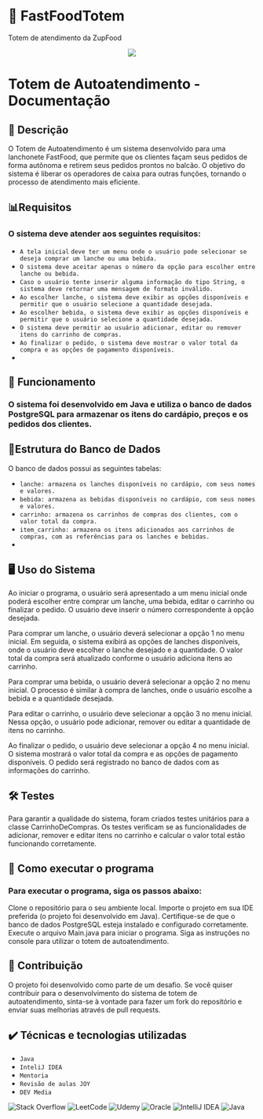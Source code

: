 # 🍟 FastFoodTotem
Totem de atendimento da ZupFood

<p align="center">
<img src="https://img.shields.io/badge/Status-Programador_em_Desenvolvimento-red"></p>

# Totem de Autoatendimento - Documentação
## 📝 Descrição
O Totem de Autoatendimento é um sistema desenvolvido para uma lanchonete FastFood, que permite que os clientes façam seus pedidos de forma autônoma e retirem seus pedidos prontos no balcão. O objetivo do sistema é liberar os operadores de caixa para outras funções, tornando o processo de atendimento mais eficiente.

## 📊Requisitos
### O sistema deve atender aos seguintes requisitos:

- `A tela inicial` `deve ter um menu onde o usuário pode selecionar se deseja comprar um lanche ou uma bebida.`
- `O sistema deve aceitar apenas o número da opção para escolher entre lanche ou bebida.`
- `Caso o usuário tente inserir alguma informação do tipo String, o sistema deve retornar uma mensagem de formato inválido.`
- `Ao escolher lanche, o sistema deve exibir as opções disponíveis e permitir que o usuário selecione a quantidade desejada.`
- `Ao escolher bebida, o sistema deve exibir as opções disponíveis e permitir que o usuário selecione a quantidade desejada.`
- `O sistema deve permitir ao usuário adicionar, editar ou remover itens do carrinho de compras.`
- `Ao finalizar o pedido, o sistema deve mostrar o valor total da compra e as opções de pagamento disponíveis.`
- 
## 🚥 Funcionamento
### O sistema foi desenvolvido em Java e utiliza o banco de dados PostgreSQL para armazenar os itens do cardápio, preços e os pedidos dos clientes.

## 🎲Estrutura do Banco de Dados
O banco de dados possui as seguintes tabelas:

- `lanche: armazena os lanches disponíveis no cardápio, com seus nomes e valores.`
- `bebida: armazena as bebidas disponíveis no cardápio, com seus nomes e valores.`
- `carrinho: armazena os carrinhos de compras dos clientes, com o valor total da compra.`
- `item_carrinho: armazena os itens adicionados aos carrinhos de compras, com as referências para os lanches e bebidas.`
- 
## 🖥 Uso do Sistema
Ao iniciar o programa, o usuário será apresentado a um menu inicial onde poderá escolher entre comprar um lanche, uma bebida, editar o carrinho ou finalizar o pedido. O usuário deve inserir o número correspondente à opção desejada.

Para comprar um lanche, o usuário deverá selecionar a opção 1 no menu inicial. Em seguida, o sistema exibirá as opções de lanches disponíveis, onde o usuário deve escolher o lanche desejado e a quantidade. O valor total da compra será atualizado conforme o usuário adiciona itens ao carrinho.

Para comprar uma bebida, o usuário deverá selecionar a opção 2 no menu inicial. O processo é similar à compra de lanches, onde o usuário escolhe a bebida e a quantidade desejada.

Para editar o carrinho, o usuário deve selecionar a opção 3 no menu inicial. Nessa opção, o usuário pode adicionar, remover ou editar a quantidade de itens no carrinho.

Ao finalizar o pedido, o usuário deve selecionar a opção 4 no menu inicial. O sistema mostrará o valor total da compra e as opções de pagamento disponíveis. O pedido será registrado no banco de dados com as informações do carrinho.

## 🛠 Testes
Para garantir a qualidade do sistema, foram criados testes unitários para a classe CarrinhoDeCompras. Os testes verificam se as funcionalidades de adicionar, remover e editar itens no carrinho e calcular o valor total estão funcionando corretamente.

## 📀 Como executar o programa
### Para executar o programa, siga os passos abaixo:

Clone o repositório para o seu ambiente local.
Importe o projeto em sua IDE preferida (o projeto foi desenvolvido em Java).
Certifique-se de que o banco de dados PostgreSQL esteja instalado e configurado corretamente.
Execute o arquivo Main.java para iniciar o programa.
Siga as instruções no console para utilizar o totem de autoatendimento.
## 👥 Contribuição
O projeto foi desenvolvido como parte de um desafio. Se você quiser contribuir para o desenvolvimento do sistema de totem de autoatendimento, sinta-se à vontade para fazer um fork do repositório e enviar suas melhorias através de pull requests.

## ✔️ Técnicas e tecnologias utilizadas

- ``Java ``
- ``InteliJ IDEA``
- ``Mentoria``
- ``Revisão de aulas JOY ``
- ``DEV Media``



![Stack Overflow](https://img.shields.io/badge/-Stackoverflow-FE7A16?style=for-the-badge&logo=stack-overflow&logoColor=white)
![LeetCode](https://img.shields.io/badge/LeetCode-000000?style=for-the-badge&logo=LeetCode&logoColor=#d16c06)
![Udemy](https://img.shields.io/badge/Udemy-A435F0?style=for-the-badge&logo=Udemy&logoColor=white)
![Oracle](https://img.shields.io/badge/Oracle-F80000?style=for-the-badge&logo=oracle&logoColor=white)
![IntelliJ IDEA](https://img.shields.io/badge/IntelliJIDEA-000000.svg?style=for-the-badge&logo=intellij-idea&logoColor=white)
![Java](https://img.shields.io/badge/java-%23ED8B00.svg?style=for-the-badge&logo=openjdk&logoColor=white)



